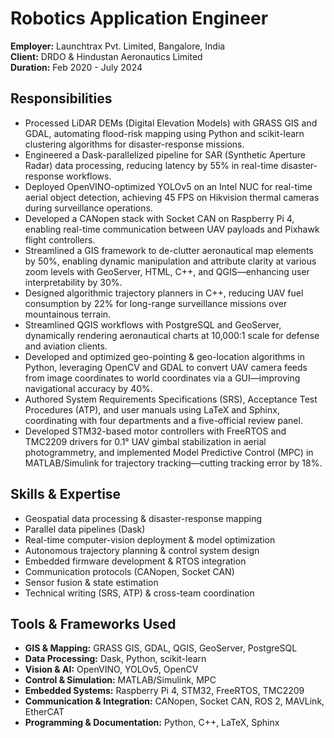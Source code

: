 # Robotics Application Engineer

**Employer:** Launchtrax Pvt. Limited, Bangalore, India  
**Client:** DRDO & Hindustan Aeronautics Limited  
**Duration:** Feb 2020 - July 2024

## Responsibilities  
- Processed LiDAR DEMs (Digital Elevation Models) with GRASS GIS and GDAL, automating flood-risk mapping using Python and scikit-learn clustering algorithms for disaster-response missions.  
- Engineered a Dask-parallelized pipeline for SAR (Synthetic Aperture Radar) data processing, reducing latency by 55% in real-time disaster-response workflows.  
- Deployed OpenVINO-optimized YOLOv5 on an Intel NUC for real-time aerial object detection, achieving 45 FPS on Hikvision thermal cameras during surveillance operations.  
- Developed a CANopen stack with Socket CAN on Raspberry Pi 4, enabling real-time communication between UAV payloads and Pixhawk flight controllers.  
- Streamlined a GIS framework to de-clutter aeronautical map elements by 50%, enabling dynamic manipulation and attribute clarity at various zoom levels with GeoServer, HTML, C++, and QGIS—enhancing user interpretability by 30%.  
- Designed algorithmic trajectory planners in C++, reducing UAV fuel consumption by 22% for long-range surveillance missions over mountainous terrain.  
- Streamlined QGIS workflows with PostgreSQL and GeoServer, dynamically rendering aeronautical charts at 10,000:1 scale for defense and aviation clients.  
- Developed and optimized geo-pointing & geo-location algorithms in Python, leveraging OpenCV and GDAL to convert UAV camera feeds from image coordinates to world coordinates via a GUI—improving navigational accuracy by 40%.  
- Authored System Requirements Specifications (SRS), Acceptance Test Procedures (ATP), and user manuals using LaTeX and Sphinx, coordinating with four departments and a five-official review panel.  
- Developed STM32-based motor controllers with FreeRTOS and TMC2209 drivers for 0.1° UAV gimbal stabilization in aerial photogrammetry, and implemented Model Predictive Control (MPC) in MATLAB/Simulink for trajectory tracking—cutting tracking error by 18%.  

## Skills & Expertise  
- Geospatial data processing & disaster-response mapping  
- Parallel data pipelines (Dask)  
- Real-time computer-vision deployment & model optimization  
- Autonomous trajectory planning & control system design  
- Embedded firmware development & RTOS integration  
- Communication protocols (CANopen, Socket CAN)  
- Sensor fusion & state estimation  
- Technical writing (SRS, ATP) & cross-team coordination  

## Tools & Frameworks Used  
- **GIS & Mapping:** GRASS GIS, GDAL, QGIS, GeoServer, PostgreSQL  
- **Data Processing:** Dask, Python, scikit-learn  
- **Vision & AI:** OpenVINO, YOLOv5, OpenCV  
- **Control & Simulation:** MATLAB/Simulink, MPC  
- **Embedded Systems:** Raspberry Pi 4, STM32, FreeRTOS, TMC2209  
- **Communication & Integration:** CANopen, Socket CAN, ROS 2, MAVLink, EtherCAT  
- **Programming & Documentation:** Python, C++, LaTeX, Sphinx  
